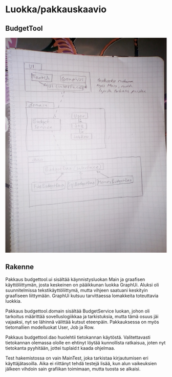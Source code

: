 # Luokka/pakkauskaavio

## BudgetTool

![Pakkauskaavio](budgettool.jpg)

## Rakenne

Pakkaus budgettool.ui sisältää käynnistysluokan Main ja graafisen käyttöliittymän, josta keskeinen on pääikkunan luokka GraphUi. Aluksi oli suunnitelmissa tekstikäyttöliittymä, mutta vihjeen saatuani keskityin graafiseen liittymään. GraphUi kutsuu tarvittaessa lomakkeita toteuttavia luokkia.

Pakkaus budgettool.domain sisältää BudgetService luokan, johon oli tarkoitus määrittää sovelluslogiikkaa ja tarkistuksia, mutta tämä osuus jäi vajaaksi, nyt se lähinnä välittää kutsut eteenpäin. Pakkauksessa on myös tietomallien modelluokat User, Job ja Row.

Pakkaus budgettool.dao huolehtii tietokannan käytöstä. Valitettavasti tietokannan olemassa ololle en ehtinyt löytää kunnollista ratkaisua, joten nyt tietokanta pyyhitään, jottei tuplaid:t kaada ohjelmaa.

Test hakemistossa on vain MainTest, joka tarkistaa kirjautumisen eri käyttäjätasoilla. Aika ei riittänyt tehdä testejä lisää, kun alun vaikeuksien jälkeen vihdoin sain grafiikan toimimaan, mutta tuosta se alkaisi.

